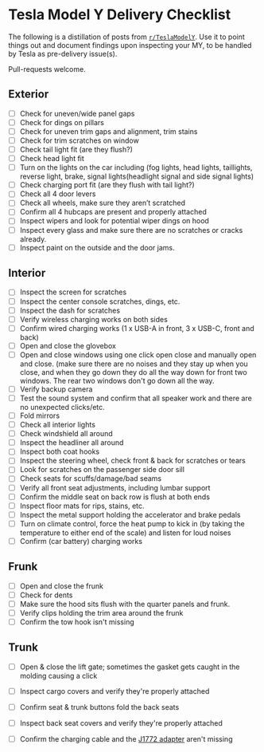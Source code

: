 # Tesla Model Y Delivery Checklist

The following is a distillation of posts from [`r/TeslaModelY`](https://www.reddit.com/r/TeslaModelY/).
Use it to point things out and document findings upon inspecting your MY, to be handled by Tesla as pre-delivery
issue(s).

Pull-requests welcome.

## Exterior

- [ ] Check for uneven/wide panel gaps
- [ ] Check for dings on pillars
- [ ] Check for uneven trim gaps and alignment, trim stains
- [ ] Check for trim scratches on window
- [ ] Check tail light fit (are they flush?)
- [ ] Check head light fit
- [ ] Turn on the lights on the car including (fog lights, head lights, taillights,  reverse light, brake, signal lights(headlight signal and side signal lights)
- [ ] Check charging port fit (are they flush with tail light?)
- [ ] Check all 4 door levers
- [ ] Check all wheels, make sure they aren’t scratched
- [ ] Confirm all 4 hubcaps are present and properly attached
- [ ] Inspect wipers and look for potential wiper dings on hood
- [ ] Inspect every glass and make sure there are no scratches or cracks already. 
- [ ] Inspect paint on the outside and the door jams. 

## Interior

- [ ] Inspect the screen for scratches
- [ ] Inspect the center console scratches, dings, etc.
- [ ] Inspect the dash for scratches
- [ ] Verify wireless charging works on both sides
- [ ] Confirm wired charging works (1 x USB-A in front, 3 x USB-C, front and back)
- [ ] Open and close the glovebox
- [ ] Open and close windows using one click open close and manually open and close. (make sure there are no noises and they stay up when you close, and when they go down they do all the way down for front two windows. The rear two windows don't go down all the way.
- [ ] Verify backup camera
- [ ] Test the sound system and confirm that all speaker work and there are no unexpected clicks/etc.
- [ ] Fold mirrors
- [ ] Check all interior lights
- [ ] Check windshield all around
- [ ] Inspect the headliner all around
- [ ] Inspect both coat hooks
- [ ] Inspect the steering wheel, check front & back for scratches or tears
- [ ] Look for scratches on the passenger side door sill
- [ ] Check seats for scuffs/damage/bad seams
- [ ] Verify all front seat adjustments, including lumbar support 
- [ ] Confirm the middle seat on back row is flush at both ends
- [ ] Inspect floor mats for rips, stains, etc.
- [ ] Inspect the metal support holding the accelerator and brake pedals
- [ ] Turn on climate control, force the heat pump to kick in (by taking the temperature to either end of the scale) and listen for loud noises
- [ ] Confirm (car battery) charging works

## Frunk

- [ ] Open and close the frunk
- [ ] Check for dents
- [ ] Make sure the hood sits flush with the quarter panels and frunk. 
- [ ] Verify clips holding the trim area around the frunk
- [ ] Confirm the tow hook isn't missing

## Trunk

- [ ] Open & close the lift gate; sometimes the gasket gets caught in the molding causing a click 
- [ ] Inspect cargo covers and verify they're properly attached
- [ ] Confirm seat & trunk buttons fold the back seats
- [ ] Inspect back seat covers and verify they're properly attached
- [ ] Confirm the charging cable and the [J1772 adapter](https://shop.tesla.com/product/sae-j1772-charging-adapter) aren't missing




